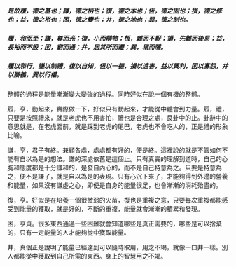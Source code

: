##### 是故履，德之基也；謙，德之柄也；復，德之本也；恆，德之固也；損，德之修也；益，德之裕也；困，德之變也；井，德之地也；巽，德之制也。

##### 履，和而至；謙，尊而光；復，小而辯物；恆，雜而不厭；損，先難而後易；益，長裕而不設；困，窮而通；井，居其所而遷；巽，稱而隱。

##### 履以和行，謙以制禮，復以自知，恆以一德，損以遠害，益以興利，困以寡怨，井以辯義，巽以行權。

整體的過程是能量漸漸變大變強的過程。同時好似在說一個有機的整體。

履，亨，動起來，實際做一下，好似只有動起來，才能從中體會到力量。履，禮，只要是按照禮來，就是老虎也不用害怕，禮也是合理之處，艮卦中的止。卦辭中的意思就是，在老虎面前，就是踩到老虎的尾巴，老虎也不會吃人的，正是禮的形象比喻。

謙，亨，君子有終。兼顧各處，處處都有好的，便是終。這裡說的就是不管如何不能有自以為是的想法。謙的深處依舊是這個止。只有真實的理解到道時，自己的心胸和態度都是十分謙和的，是發自內心的，而不是自己特意為之。只要是特意為之，便不是謙了，就是自以為是的表現。只有心沉下來了，才能夠得到外邊的營養和能量，如果沒有謙虛之心，即便是自身的能量很足，也會漸漸的消耗殆盡的。

復，亨。好似是在培養一個很微弱的火苗，復也是重複之意，只要每次重複都能感受到能量的獲取，就是好的，不斷的重複，能量就會漸漸的積累和發現。

困，亨貞。很多東西通過一些困難就會知道哪些是真正需要的，哪些是可以捨棄的，只有一定能量的人才能夠從中獲取能量。

井，真個正是說明了能量已經達到可以隨時取用，用之不竭，就像一口井一樣。別人都能從中獲取到自己所需的東西。身上的智慧用之不竭。

